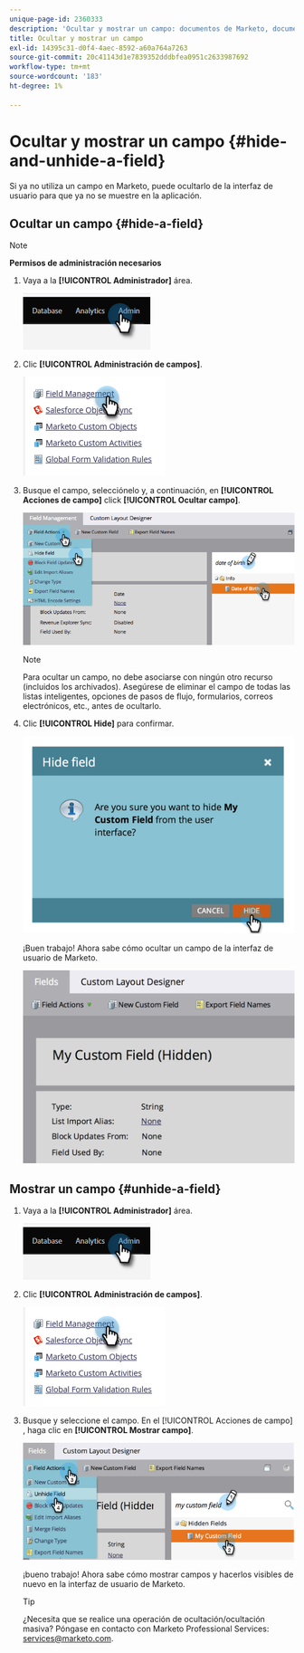 ```yaml
---
unique-page-id: 2360333
description: 'Ocultar y mostrar un campo: documentos de Marketo, documentación del producto'
title: Ocultar y mostrar un campo
exl-id: 14395c31-d0f4-4aec-8592-a60a764a7263
source-git-commit: 20c41143d1e7839352dddbfea0951c2633987692
workflow-type: tm+mt
source-wordcount: '183'
ht-degree: 1%

---
```


# Ocultar y mostrar un campo {#hide-and-unhide-a-field}

Si ya no utiliza un campo en Marketo, puede ocultarlo de la interfaz de usuario para que ya no se muestre en la aplicación.

## Ocultar un campo {#hide-a-field}

>[!NOTE]
>
>**Permisos de administración necesarios**

1. Vaya a la **[!UICONTROL Administrador]** área.

   ![](assets/hide-and-unhide-a-field-1.png)

1. Clic **[!UICONTROL Administración de campos]**.

   ![](assets/hide-and-unhide-a-field-2.png)

1. Busque el campo, selecciónelo y, a continuación, en **[!UICONTROL Acciones de campo]** click **[!UICONTROL Ocultar campo]**.

   ![](assets/hide-and-unhide-a-field-3.png)

   >[!NOTE]
   >
   >Para ocultar un campo, no debe asociarse con ningún otro recurso (incluidos los archivados). Asegúrese de eliminar el campo de todas las listas inteligentes, opciones de pasos de flujo, formularios, correos electrónicos, etc., antes de ocultarlo.

1. Clic **[!UICONTROL Hide]** para confirmar.

   ![](assets/hide-and-unhide-a-field-4.png)

   ¡Buen trabajo! Ahora sabe cómo ocultar un campo de la interfaz de usuario de Marketo.

   ![](assets/hide-and-unhide-a-field-5.png)

## Mostrar un campo {#unhide-a-field}

1. Vaya a la **[!UICONTROL Administrador]** área.

   ![](assets/hide-and-unhide-a-field-6.png)

1. Clic **[!UICONTROL Administración de campos]**.

   ![](assets/hide-and-unhide-a-field-7.png)

1. Busque y seleccione el campo. En el [!UICONTROL Acciones de campo] , haga clic en **[!UICONTROL Mostrar campo]**.

   ![](assets/hide-and-unhide-a-field-8.png)

   ¡bueno trabajo! Ahora sabe cómo mostrar campos y hacerlos visibles de nuevo en la interfaz de usuario de Marketo.

   >[!TIP]
   >
   >¿Necesita que se realice una operación de ocultación/ocultación masiva? Póngase en contacto con Marketo Professional Services: services@marketo.com.
